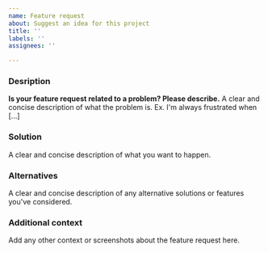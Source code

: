 ```yaml
---
name: Feature request
about: Suggest an idea for this project
title: ''
labels: ''
assignees: ''

---
```

 ### Desription
**Is your feature request related to a problem? Please describe.**
A clear and concise description of what the problem is. Ex. I'm always frustrated when [...]

### Solution
A clear and concise description of what you want to happen.

### Alternatives
A clear and concise description of any alternative solutions or features you've considered.

### Additional context
Add any other context or screenshots about the feature request here.
